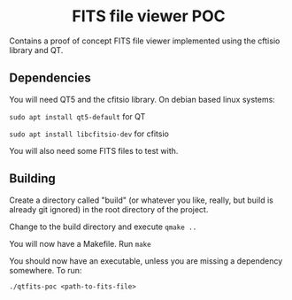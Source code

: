 <h1 align="center">
  FITS file viewer POC
</h1>

Contains a proof of concept FITS file viewer implemented using the cftisio library and QT.

## Dependencies

You will need QT5 and the cfitsio library. On debian based linux systems:

`sudo apt install qt5-default` for QT

`sudo apt install libcfitsio-dev` for cfitsio

You will also need some FITS files to test with.

## Building

Create a directory called "build" (or whatever you like, really, but build is already git ignored) in the root directory of the project.

Change to the build directory and execute `qmake ..`

You will now have a Makefile. Run `make`

You should now have an executable, unless you are missing a dependency somewhere. To run:

`./qtfits-poc <path-to-fits-file>`
